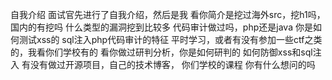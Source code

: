 自我介绍
面试官先进行了自我介绍，然后是我
看你简介是挖过海外src，挖h1吗，国内的有挖吗
什么类型的漏洞挖到比较多
代码审计做过吗，php还是java
你是如何测试xss的
sql注入php代码审计的特征
平时学习，或者有没有参加一些ctf之类的，我看你们学校有的
看你做过研判分析，你是如何研判的
如何防御xss和sql注入
有没有做过开源项目，自己的技术博客，
你们学校的课程
你有什么想问的吗
